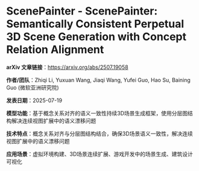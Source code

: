# ScenePainter - ScenePainter: Semantically Consistent Perpetual 3D Scene Generation with Concept Relation Alignment

**arXiv 文章链接**：https://arxiv.org/abs/2507.19058

**作者/团队**：Zhiqi Li, Yuxuan Wang, Jiaqi Wang, Yufei Guo, Hao Su, Baining Guo (微软亚洲研究院)

**发表日期**：2025-07-19

**模型功能**：基于概念关系对齐的语义一致性持续3D场景生成框架，使用分层图结构解决连续视图扩展中的语义漂移问题

**技术特点**：概念关系对齐与分层图结构结合，确保3D场景语义一致性，解决连续视图扩展中的语义漂移问题

**应用场景**：虚拟环境构建、3D场景连续扩展、游戏开发中的场景生成、建筑设计可视化